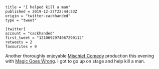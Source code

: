 ```
title = "I helped kill a man"
published = 2019-12-27T22:44:33Z
origin = "twitter-cackhanded"
type = "tweet"

[twitter]
account = "cackhanded"
first_tweet = "1210692974067290112"
retweets = 2
favourites = 9
```

Another thoroughly enjoyable [Mischief Comedy](https://twitter.com/mischiefcomedy) production this evening with [Magic Goes Wrong](https://twitter.com/magicgoeswrong). I got to go up on stage and help kill a man.
